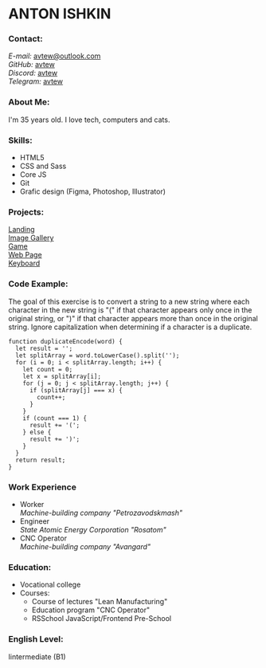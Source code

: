 # ANTON ISHKIN

### Contact:
*E-mail:* avtew@outlook.com  
*GitHub:* [avtew](https://github.com/avtew)  
*Discord:* [avtew](https://discordapp.com/users/963009110461259826)   
*Telegram:* [avtew](https://t.me/avtew)  

### About Me:
I'm 35 years old. I love tech, computers and cats.

### Skills:
* HTML5
* CSS and Sass
* Core JS
* Git
* Grafic design (Figma, Photoshop, Illustrator)

### Projects:
[Landing](https://rolling-scopes-school.github.io/avtew-JSFEPRESCHOOL/portfolio)  
[Image Gallery](https://rolling-scopes-school.github.io/avtew-JSFEPRESCHOOL/image-galery)  
[Game](https://rolling-scopes-school.github.io/avtew-JSFEPRESCHOOL/memory-game)  
[Web Page](https://rolling-scopes-school.github.io/avtew-JSFE2022Q1/shelter/pages/main/)  
[Keyboard](https://avtew.github.io/virtual-keyboard/)  

### Code Example:
The goal of this exercise is to convert a string to a new string where each character in the new string is "(" if that character appears only once in the original string, or ")" if that character appears more than once in the original string. Ignore capitalization when determining if a character is a duplicate.  
```
function duplicateEncode(word) {
  let result = '';
  let splitArray = word.toLowerCase().split('');
  for (i = 0; i < splitArray.length; i++) {
    let count = 0;
    let x = splitArray[i];
    for (j = 0; j < splitArray.length; j++) {
      if (splitArray[j] === x) {
        count++;
      }
    }
    if (count === 1) {
      result += '(';
    } else {
      result += ')';
    }
  }
  return result;
}
```

### Work Experience
* Worker  
*Machine-building company "Petrozavodskmash"*
* Engineer  
*State Atomic Energy Corporation "Rosatom"*
* CNC Operator  
*Machine-building company "Avangard"*

### Education:
* Vocational college 
* Courses:
    * Course of lectures "Lean Manufacturing"
    * Education program "CNC Operator"
    * RSSchool JavaScript/Frontend Pre-School
 
### English Level:
Iintermediate (B1)  